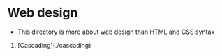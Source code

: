 # Web design

* This directory is more about web design than HTML and CSS syntax

<ol> 
    <li> [Cascading](./cascading) </li>
</ol>
